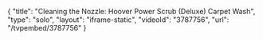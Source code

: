 {
    "title": "Cleaning the Nozzle: Hoover Power Scrub (Deluxe) Carpet Wash",
    "type": "solo",
    "layout": "iframe-static",
    "videoId": "3787756",
    "url": "\/tvpembed\/3787756"
}